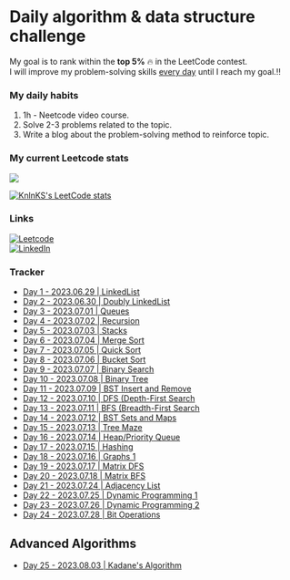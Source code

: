 # Daily algorithm & data structure challenge

My goal is to rank within the **top 5%** :fire: in the LeetCode contest.<br>
I will improve my problem-solving skills <ins>every day</ins> until I reach my goal.:bangbang:



### My daily habits
1. 1h - Neetcode video course.
2. Solve 2-3 problems related to the topic.
3. Write a blog about the problem-solving method to reinforce topic.

### My current Leetcode stats
![](https://badges.peiyuan.ch/leetcode/sorry_but_im_monster/ranking)


[![KnlnKS's LeetCode stats](https://leetcode-stats-six.vercel.app/api?username=sorry_but_im_monster&theme=dark)](https://leetcode.com/sorry_but_im_monster/)
   

### Links
[![Leetcode](https://img.shields.io/badge/-LeetCode-FFA116?style=for-the-badge&logo=LeetCode&logoColor=black)](https://leetcode.com/sorry_but_im_monster/) <br>
[![LinkedIn](https://img.shields.io/badge/LinkedIn-0077B5?style=for-the-badge&logo=linkedin&logoColor=white)](https://www.linkedin.com/in/alisherka7/) 


### Tracker
* <a href="https://github.com/Alisherka7/daily_challange_algorithm/tree/main/challenge/day1">Day 1 - 2023.06.29 | LinkedList</a>
* <a href="https://github.com/Alisherka7/daily_challange_algorithm/tree/main/challenge/day2">Day 2 - 2023.06.30 | Doubly LinkedList</a>
* <a href="https://github.com/Alisherka7/daily_challange_algorithm/tree/main/challenge/day3">Day 3 - 2023.07.01 | Queues</a>
* <a href="https://github.com/Alisherka7/daily_challange_algorithm/tree/main/challenge/day4">Day 4 - 2023.07.02 | Recursion</a>
* <a href="https://github.com/Alisherka7/daily_challange_algorithm/tree/main/challenge/day5">Day 5 - 2023.07.03 | Stacks</a>
* <a href="https://github.com/Alisherka7/daily_challange_algorithm/tree/main/challenge/day6">Day 6 - 2023.07.04 | Merge Sort</a>
* <a href="https://github.com/Alisherka7/daily_challange_algorithm/tree/main/challenge/day7">Day 7 - 2023.07.05 | Quick Sort</a>
* <a href="https://github.com/Alisherka7/daily_challange_algorithm/tree/main/challenge/day8">Day 8 - 2023.07.06 | Bucket Sort</a>
* <a href="https://github.com/Alisherka7/daily_challange_algorithm/tree/main/challenge/day9">Day 9 - 2023.07.07 | Binary Search</a>
* <a href="https://github.com/Alisherka7/daily_challange_algorithm/tree/main/challenge/day10">Day 10 - 2023.07.08 | Binary Tree</a>
* <a href="https://github.com/Alisherka7/daily_challange_algorithm/tree/main/challenge/day11">Day 11 - 2023.07.09 | BST Insert and Remove</a>
* <a href="https://github.com/Alisherka7/daily_challange_algorithm/tree/main/challenge/day12">Day 12 - 2023.07.10 | DFS (Depth-First Search</a>
* <a href="https://github.com/Alisherka7/daily_challange_algorithm/tree/main/challenge/day13">Day 13 - 2023.07.11 | BFS (Breadth-First Search</a>
* <a href="https://github.com/Alisherka7/daily_challange_algorithm/tree/main/challenge/day14">Day 14 - 2023.07.12 | BST Sets and Maps</a>
* <a href="https://github.com/Alisherka7/daily_challange_algorithm/tree/main/challenge/day15">Day 15 - 2023.07.13 | Tree Maze</a>
* <a href="https://github.com/Alisherka7/daily_challange_algorithm/tree/main/challenge/day16">Day 16 - 2023.07.14 | Heap/Priority Queue</a>
* <a href="https://github.com/Alisherka7/daily_challange_algorithm/tree/main/challenge/day17">Day 17 - 2023.07.15 | Hashing</a>
* <a href="https://github.com/Alisherka7/daily_challange_algorithm/tree/main/challenge/day18">Day 18 - 2023.07.16 | Graphs 1</a>
* <a href="https://github.com/Alisherka7/daily_challange_algorithm/tree/main/challenge/day19">Day 19 - 2023.07.17 | Matrix DFS</a>
* <a href="https://github.com/Alisherka7/daily_challange_algorithm/tree/main/challenge/day20">Day 20 - 2023.07.18 | Matrix BFS</a>
* <a href="https://github.com/Alisherka7/daily_challange_algorithm/tree/main/challenge/day21">Day 21 - 2023.07.24 | Adjacency List</a>
* <a href="https://github.com/Alisherka7/daily_challange_algorithm/tree/main/challenge/day22">Day 22 - 2023.07.25 | Dynamic Programming 1</a>
* <a href="https://github.com/Alisherka7/daily_challange_algorithm/tree/main/challenge/day23">Day 23 - 2023.07.26 | Dynamic Programming 2</a>
* <a href="https://github.com/Alisherka7/daily_challange_algorithm/tree/main/challenge/day24">Day 24 - 2023.07.28 | Bit Operations</a>
## Advanced Algorithms
* <a href="https://github.com/Alisherka7/daily_challange_algorithm/tree/main/challenge/day25">Day 25 - 2023.08.03 | Kadane's Algorithm</a>
